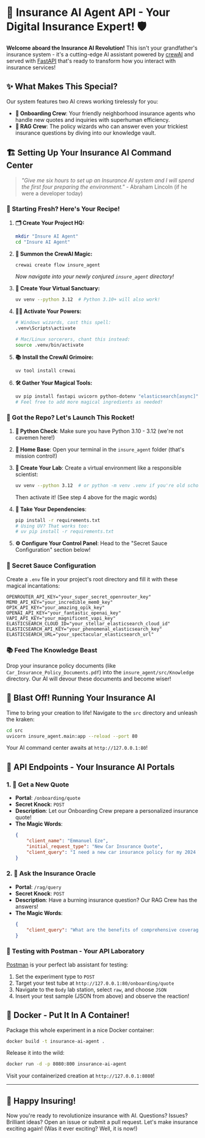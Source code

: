 # 🤖 Insurance AI Agent API - Your Digital Insurance Expert! 🛡️

**Welcome aboard the Insurance AI Revolution!** This isn't your grandfather's insurance system - it's a cutting-edge AI assistant powered by [crewAI](https://crewai.com) and served with [FastAPI](https://fastapi.tiangolo.com/) that's ready to transform how you interact with insurance services!

## ✨ What Makes This Special?

Our system features two AI crews working tirelessly for you:

- **🚀 Onboarding Crew**: Your friendly neighborhood insurance agents who handle new quotes and inquiries with superhuman efficiency.
- **🧠 RAG Crew**: The policy wizards who can answer even your trickiest insurance questions by diving into our knowledge vault.

## 🏗️ Setting Up Your Insurance AI Command Center

> *"Give me six hours to set up an Insurance AI system and I will spend the first four preparing the environment."* - Abraham Lincoln (if he were a developer today)

### 🧪 Starting Fresh? Here's Your Recipe!

1.  **🗂️ Create Your Project HQ:**
    ```bash
    mkdir "Insure AI Agent"
    cd "Insure AI Agent"
    ```

2.  **🔧 Summon the CrewAI Magic:**
    ```bash
    crewai create flow insure_agent
    ```
    *Now navigate into your newly conjured `insure_agent` directory!*

3.  **🔮 Create Your Virtual Sanctuary:**
    ```bash
    uv venv --python 3.12  # Python 3.10+ will also work!
    ```

4.  **🧙‍♂️ Activate Your Powers:**
    ```bash
    # Windows wizards, cast this spell:
    .venv\Scripts\activate

    # Mac/Linux sorcerers, chant this instead:
    source .venv/bin/activate
    ```

5.  **📚 Install the CrewAI Grimoire:**
    ```bash
    uv tool install crewai
    ```

6.  **🛠️ Gather Your Magical Tools:**
    ```bash
    uv pip install fastapi uvicorn python-dotenv "elasticsearch[async]" pydantic sse-starlette
    # Feel free to add more magical ingredients as needed!
    ```

### 🚀 Got the Repo? Let's Launch This Rocket!

1.  **🐍 Python Check**: Make sure you have Python 3.10 - 3.12 (we're not cavemen here!)

2.  **📂 Home Base**: Open your terminal in the `insure_agent` folder (that's mission control!)

3.  **🧪 Create Your Lab**:
    Create a virtual environment like a responsible scientist:
    ```bash
    uv venv --python 3.12  # or python -m venv .venv if you're old school
    ```
    Then activate it! (See step 4 above for the magic words)

4.  **💊 Take Your Dependencies**:
    ```bash
    pip install -r requirements.txt
    # Using UV? That works too:
    # uv pip install -r requirements.txt
    ```

5.  **⚙️ Configure Your Control Panel**:
    Head to the "Secret Sauce Configuration" section below!

### 🔑 Secret Sauce Configuration

Create a `.env` file in your project's root directory and fill it with these magical incantations:

```env
OPENROUTER_API_KEY="your_super_secret_openrouter_key"
MEM0_API_KEY="your_incredible_mem0_key" 
OPIK_API_KEY="your_amazing_opik_key"
OPENAI_API_KEY="your_fantastic_openai_key"
VAPI_API_KEY="your_magnificent_vapi_key"
ELASTICSEARCH_CLOUD_ID="your_stellar_elasticsearch_cloud_id"
ELASTICSEARCH_API_KEY="your_phenomenal_elasticsearch_key"
ELASTICSEARCH_URL="your_spectacular_elasticsearch_url"
```

### 📚 Feed The Knowledge Beast

Drop your insurance policy documents (like `Car_Insurance_Policy_Documents.pdf`) into the `insure_agent/src/Knowledge` directory. Our AI will devour these documents and become wiser!

## 🚀 Blast Off! Running Your Insurance AI

Time to bring your creation to life! Navigate to the `src` directory and unleash the kraken:

```bash
cd src
uvicorn insure_agent.main:app --reload --port 80
```

Your AI command center awaits at `http://127.0.0.1:80`! 

## 🔌 API Endpoints - Your Insurance AI Portals

### 1. 🚗 Get a New Quote
- **Portal**: `/onboarding/quote`
- **Secret Knock**: `POST`
- **Description**: Let our Onboarding Crew prepare a personalized insurance quote!
- **The Magic Words**:
  ```json
  {
      "client_name": "Emmanuel Eze",
      "initial_request_type": "New Car Insurance Quote",
      "client_query": "I need a new car insurance policy for my 2024 Toyota Camry. I'm looking for full coverage and I have a clean driving record."
  }
  ```

### 2. 🧠 Ask the Insurance Oracle
- **Portal**: `/rag/query`
- **Secret Knock**: `POST`
- **Description**: Have a burning insurance question? Our RAG Crew has the answers!
- **The Magic Words**:
  ```json
  {
      "client_query": "What are the benefits of comprehensive coverage?"
  }
  ```

### 🧪 Testing with Postman - Your API Laboratory

[Postman](https://www.postman.com/) is your perfect lab assistant for testing:
1. Set the experiment type to `POST`
2. Target your test tube at `http://127.0.0.1:80/onboarding/quote`
3. Navigate to the `Body` lab station, select `raw`, and choose `JSON`
4. Insert your test sample (JSON from above) and observe the reaction!

## 🐳 Docker - Put It In A Container!

Package this whole experiment in a nice Docker container:

```bash
docker build -t insurance-ai-agent .
```

Release it into the wild:

```bash
docker run -d -p 8080:800 insurance-ai-agent
```

Visit your containerized creation at `http://127.0.0.1:8080`!

---

## 🎯 Happy Insuring!

Now you're ready to revolutionize insurance with AI. Questions? Issues? Brilliant ideas? Open an issue or submit a pull request. Let's make insurance exciting again! (Was it ever exciting? Well, it is now!)


